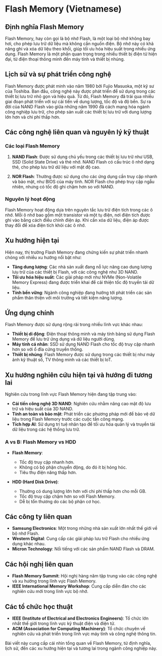 # Flash Memory (Vietnamese)

## Định nghĩa Flash Memory

Flash Memory, hay còn gọi là bộ nhớ Flash, là một loại bộ nhớ không bay hơi, cho phép lưu trữ dữ liệu mà không cần nguồn điện. Bộ nhớ này có khả năng ghi và xóa dữ liệu theo khối, giúp tối ưu hóa hiệu suất trong nhiều ứng dụng. Flash Memory là một phần quan trọng trong nhiều thiết bị điện tử hiện đại, từ điện thoại thông minh đến máy tính và thiết bị nhúng.

## Lịch sử và sự phát triển công nghệ

Flash Memory được phát minh vào năm 1980 bởi Fujio Masuoka, một kỹ sư của Toshiba. Ban đầu, công nghệ này được phát triển để sử dụng trong các thiết bị lưu trữ nhỏ gọn và hiệu quả. Từ đó, Flash Memory đã trải qua nhiều giai đoạn phát triển với sự cải tiến về dung lượng, tốc độ và độ bền. Sự ra đời của NAND Flash vào giữa những năm 1990 đã cách mạng hóa ngành công nghiệp lưu trữ, cho phép sản xuất các thiết bị lưu trữ với dung lượng lớn hơn và chi phí thấp hơn.

## Các công nghệ liên quan và nguyên lý kỹ thuật

### Các loại Flash Memory

1. **NAND Flash**: Được sử dụng chủ yếu trong các thiết bị lưu trữ như USB, SSD (Solid State Drive) và thẻ nhớ. NAND Flash có cấu trúc ô nhớ dạng thẻ, cho phép lưu trữ dữ liệu với mật độ cao.
   
2. **NOR Flash**: Thường được sử dụng cho các ứng dụng cần truy cập nhanh và bảo mật, như BIOS của máy tính. NOR Flash cho phép truy cập ngẫu nhiên, nhưng có tốc độ ghi chậm hơn so với NAND.

### Nguyên lý hoạt động

Flash Memory hoạt động dựa trên nguyên tắc lưu trữ điện tích trong các ô nhớ. Mỗi ô nhớ bao gồm một transistor và một tụ điện, nơi điện tích được ghi vào bằng cách điều chỉnh điện áp. Khi cần xóa dữ liệu, điện áp được thay đổi để xóa điện tích khỏi các ô nhớ.

## Xu hướng hiện tại

Hiện nay, thị trường Flash Memory đang chứng kiến sự phát triển nhanh chóng với nhiều xu hướng nổi bật như:

- **Tăng dung lượng**: Các nhà sản xuất đang nỗ lực nâng cao dung lượng lưu trữ của các thiết bị Flash, với các công nghệ như 3D NAND.
- **Tối ưu hóa hiệu suất**: Các giải pháp mới như NVMe (Non-Volatile Memory Express) đang được triển khai để cải thiện tốc độ truyền tải dữ liệu.
- **Tính bền vững**: Ngành công nghiệp đang hướng tới phát triển các sản phẩm thân thiện với môi trường và tiết kiệm năng lượng.

## Ứng dụng chính

Flash Memory được sử dụng rộng rãi trong nhiều lĩnh vực khác nhau:

- **Thiết bị di động**: Điện thoại thông minh và máy tính bảng sử dụng Flash Memory để lưu trữ ứng dụng và dữ liệu người dùng.
- **Máy tính cá nhân**: SSD sử dụng NAND Flash cho tốc độ truy cập nhanh hơn so với ổ đĩa cứng truyền thống.
- **Thiết bị nhúng**: Flash Memory được sử dụng trong các thiết bị như máy ảnh kỹ thuật số, TV thông minh và các thiết bị IoT.

## Xu hướng nghiên cứu hiện tại và hướng đi tương lai

Nghiên cứu trong lĩnh vực Flash Memory hiện đang tập trung vào:

- **Cải tiến công nghệ 3D NAND**: Nghiên cứu nhằm nâng cao mật độ lưu trữ và hiệu suất của 3D NAND.
- **Tính an toàn và bảo mật**: Phát triển các phương pháp mới để bảo vệ dữ liệu trong Flash Memory trước các cuộc tấn công mạng.
- **Tích hợp AI**: Sử dụng trí tuệ nhân tạo để tối ưu hóa quản lý và truyền tải dữ liệu trong các hệ thống lưu trữ.

### A vs B: Flash Memory vs HDD

- **Flash Memory**:
  - Tốc độ truy cập nhanh hơn.
  - Không có bộ phận chuyển động, do đó ít bị hỏng hóc.
  - Tiêu thụ điện năng thấp hơn.
  
- **HDD (Hard Disk Drive)**:
  - Thường có dung lượng lớn hơn với chi phí thấp hơn cho mỗi GB.
  - Tốc độ truy cập chậm hơn so với Flash Memory.
  - Dễ bị tổn thương do các bộ phận cơ học.

## Các công ty liên quan

- **Samsung Electronics**: Một trong những nhà sản xuất lớn nhất thế giới về bộ nhớ Flash.
- **Western Digital**: Cung cấp các giải pháp lưu trữ Flash cho nhiều ứng dụng khác nhau.
- **Micron Technology**: Nổi tiếng với các sản phẩm NAND Flash và DRAM.

## Các hội nghị liên quan

- **Flash Memory Summit**: Hội nghị hàng năm tập trung vào các công nghệ và xu hướng trong lĩnh vực Flash Memory.
- **IEEE International Memory Workshop**: Cung cấp diễn đàn cho các nghiên cứu mới trong lĩnh vực bộ nhớ.

## Các tổ chức học thuật

- **IEEE (Institute of Electrical and Electronics Engineers)**: Tổ chức lớn nhất thế giới trong lĩnh vực kỹ thuật điện và điện tử.
- **ACM (Association for Computing Machinery)**: Tổ chức chuyên về nghiên cứu và phát triển trong lĩnh vực máy tính và công nghệ thông tin. 

Bài viết này cung cấp cái nhìn tổng quan về Flash Memory, từ định nghĩa, lịch sử, đến các xu hướng hiện tại và tương lai trong ngành công nghiệp này.
